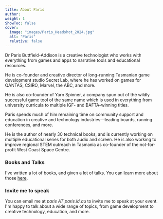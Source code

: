 ```yaml
---
title: About Paris
author: 
weight: 1
ShowToc: false
cover:
  image: "images/Paris_Headshot_2024.jpg"
  alt: "Paris"
  relative: false
---
```


Dr Paris Buttfield-Addison is a creative technologist who works with everything from games and apps to narrative tools and educational resources. 

He is co-founder and creative director of long-running Tasmanian game development studio Secret Lab, where he has worked on games for QANTAS, CSIRO, Marvel, the ABC, and more. 

He is also co-founder of Yarn Spinner, a company spun out of the wildly successful game tool of the same name which is used in everything from university curricula to multiple IGF- and BAFTA-winning titles. 

Paris spends much of him remaining time on community support and education in creative and technology industries—leading boards, running conferences, and more. 

He is the author of nearly 30 technical books, and is currently working on multiple educational series for both audio and screen. He is also working to improve regional STEM outreach in Tasmania as co-founder of the not-for-profit West Coast Space Centre. 

### Books and Talks

I've written a lot of books, and given a lot of talks. You can learn more about those [here](/books-and-talks/).

### Invite me to speak

You can email me at _paris AT paris.id.au_ to invite me to speak at your event. I'm happy to talk about a wide range of topics, from game development to creative technology, education, and more.